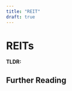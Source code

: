 ```yaml
---
title: "REIT"
draft: true
---
```


# REITs

**TLDR:**

<!-- TODO: Write about REITs here -->

## Further Reading
